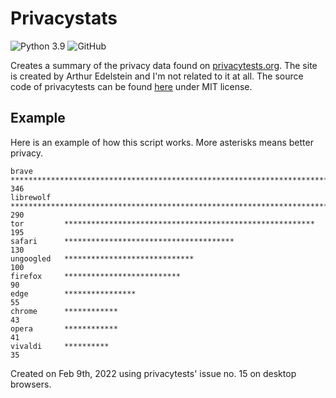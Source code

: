 # Privacystats

![Python 3.9](https://img.shields.io/badge/python-3.9-informational)
![GitHub](https://img.shields.io/github/license/PyryL/privacystats?v=2)

Creates a summary of the privacy data found on [privacytests.org](https://privacytests.org). The site is created by Arthur Edelstein and I'm not related to it at all. The source code of privacytests can be found [here](https://github.com/arthuredelstein/privacytests.org) under MIT license.

## Example
Here is an example of how this script works. More asterisks means better privacy.

```
brave       ****************************************************************************************************  346
librewolf   ************************************************************************************                  290
tor         ********************************************************                                              195
safari      **************************************                                                                130
ungoogled   *****************************                                                                         100
firefox     **************************                                                                             90
edge        ****************                                                                                       55
chrome      ************                                                                                           43
opera       ************                                                                                           41
vivaldi     **********                                                                                             35
```
Created on Feb 9th, 2022 using privacytests' issue no. 15 on desktop browsers.
